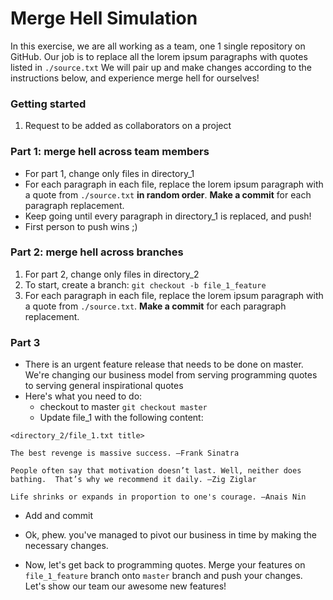 # Merge Hell Simulation

In this exercise, we are all working as a team, one 1 single repository on GitHub. Our job is to replace all the lorem ipsum paragraphs with quotes listed in `./source.txt` We will pair up and make changes according to the instructions below, and experience merge hell for ourselves!

### Getting started
1. Request to be added as collaborators on a project

### Part 1: merge hell across team members
- For part 1, change only files in directory_1
- For each paragraph in each file, replace the lorem ipsum paragraph with a quote from `./source.txt` **in random order**. **Make a commit** for each paragraph replacement.
- Keep going until every paragraph in directory_1 is replaced, and push!
- First person to push wins ;)

### Part 2: merge hell across branches
1. For part 2, change only files in directory_2
2. To start, create a branch: `git checkout -b file_1_feature`
3. For each paragraph in each file, replace the lorem ipsum paragraph with a quote from `./source.txt`. **Make a commit** for each paragraph replacement.

### Part 3
- There is an urgent feature release that needs to be done on master. We're changing our business model from serving programming quotes to serving general inspirational quotes
- Here's what you need to do:
  - checkout to master `git checkout master`
  - Update file_1 with the following content:
```
<directory_2/file_1.txt title>

The best revenge is massive success. –Frank Sinatra

People often say that motivation doesn’t last. Well, neither does bathing.  That’s why we recommend it daily. –Zig Ziglar

Life shrinks or expands in proportion to one's courage. –Anais Nin
```
  - Add and commit

- Ok, phew. you've managed to pivot our business in time by making the necessary changes.
- Now, let's get back to programming quotes. Merge your features on `file_1_feature` branch onto `master` branch and push your changes. Let's show our team our awesome new features!
